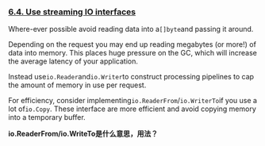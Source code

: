 


### [6.4. Use streaming IO interfaces](https://dave.cheney.net/high-performance-go-workshop/gophercon-2019.html#use_streaming_io_interfaces)

Where-ever possible avoid reading data into a`[]byte`and passing it around.

Depending on the request you may end up reading megabytes (or more!) of data into memory. This places huge pressure on the GC, which will increase the average latency of your application.

Instead use`io.Reader`and`io.Writer`to construct processing pipelines to cap the amount of memory in use per request.

For efficiency, consider implementing`io.ReaderFrom`/`io.WriterTo`if you use a lot of`io.Copy`. These interface are more efficient and avoid copying memory into a temporary buffer.

**io.ReaderFrom/io.WriteTo是什么意思，用法？**



